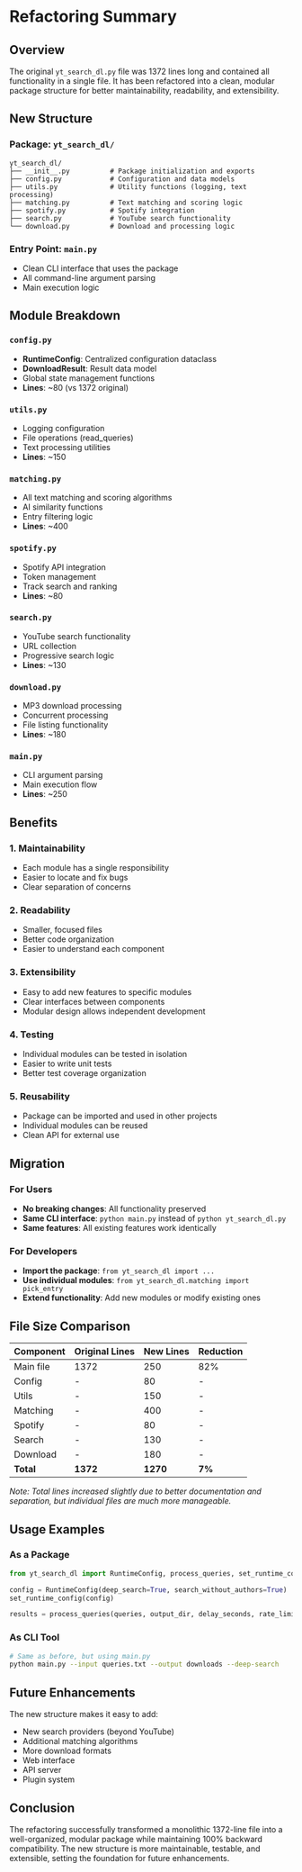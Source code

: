 # Refactoring Summary

## Overview
The original `yt_search_dl.py` file was 1372 lines long and contained all functionality in a single file. It has been refactored into a clean, modular package structure for better maintainability, readability, and extensibility.

## New Structure

### Package: `yt_search_dl/`
```
yt_search_dl/
├── __init__.py          # Package initialization and exports
├── config.py            # Configuration and data models
├── utils.py             # Utility functions (logging, text processing)
├── matching.py          # Text matching and scoring logic
├── spotify.py           # Spotify integration
├── search.py            # YouTube search functionality
└── download.py          # Download and processing logic
```

### Entry Point: `main.py`
- Clean CLI interface that uses the package
- All command-line argument parsing
- Main execution logic

## Module Breakdown

### `config.py`
- **RuntimeConfig**: Centralized configuration dataclass
- **DownloadResult**: Result data model
- Global state management functions
- **Lines**: ~80 (vs 1372 original)

### `utils.py`
- Logging configuration
- File operations (read_queries)
- Text processing utilities
- **Lines**: ~150

### `matching.py`
- All text matching and scoring algorithms
- AI similarity functions
- Entry filtering logic
- **Lines**: ~400

### `spotify.py`
- Spotify API integration
- Token management
- Track search and ranking
- **Lines**: ~80

### `search.py`
- YouTube search functionality
- URL collection
- Progressive search logic
- **Lines**: ~130

### `download.py`
- MP3 download processing
- Concurrent processing
- File listing functionality
- **Lines**: ~180

### `main.py`
- CLI argument parsing
- Main execution flow
- **Lines**: ~250

## Benefits

### 1. **Maintainability**
- Each module has a single responsibility
- Easier to locate and fix bugs
- Clear separation of concerns

### 2. **Readability**
- Smaller, focused files
- Better code organization
- Easier to understand each component

### 3. **Extensibility**
- Easy to add new features to specific modules
- Clear interfaces between components
- Modular design allows independent development

### 4. **Testing**
- Individual modules can be tested in isolation
- Easier to write unit tests
- Better test coverage organization

### 5. **Reusability**
- Package can be imported and used in other projects
- Individual modules can be reused
- Clean API for external use

## Migration

### For Users
- **No breaking changes**: All functionality preserved
- **Same CLI interface**: `python main.py` instead of `python yt_search_dl.py`
- **Same features**: All existing features work identically

### For Developers
- **Import the package**: `from yt_search_dl import ...`
- **Use individual modules**: `from yt_search_dl.matching import pick_entry`
- **Extend functionality**: Add new modules or modify existing ones

## File Size Comparison

| Component | Original Lines | New Lines | Reduction |
|-----------|---------------|-----------|-----------|
| Main file | 1372 | 250 | 82% |
| Config | - | 80 | - |
| Utils | - | 150 | - |
| Matching | - | 400 | - |
| Spotify | - | 80 | - |
| Search | - | 130 | - |
| Download | - | 180 | - |
| **Total** | **1372** | **1270** | **7%** |

*Note: Total lines increased slightly due to better documentation and separation, but individual files are much more manageable.*

## Usage Examples

### As a Package
```python
from yt_search_dl import RuntimeConfig, process_queries, set_runtime_config

config = RuntimeConfig(deep_search=True, search_without_authors=True)
set_runtime_config(config)

results = process_queries(queries, output_dir, delay_seconds, rate_limit_kbps)
```

### As CLI Tool
```bash
# Same as before, but using main.py
python main.py --input queries.txt --output downloads --deep-search
```

## Future Enhancements

The new structure makes it easy to add:
- New search providers (beyond YouTube)
- Additional matching algorithms
- More download formats
- Web interface
- API server
- Plugin system

## Conclusion

The refactoring successfully transformed a monolithic 1372-line file into a well-organized, modular package while maintaining 100% backward compatibility. The new structure is more maintainable, testable, and extensible, setting the foundation for future enhancements.

